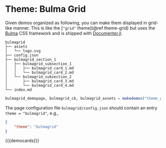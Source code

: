 # Theme: Bulma Grid

Given demos organized as following, you can make them displayed in grid-like manner. This is like
the [`"grid"` theme](@ref theme-grid) but uses the [Bulma](https://bulma.io/) CSS framework and is
shipped with [Documenter.jl](https://github.com/JuliaDocs/Documenter.jl).

```text
bulmagrid
├── assets
│   └── logo.svg
├── config.json
├── bulmagrid_section_1
│   ├── bulmagrid_subsection_1
│   │   ├── bulmagrid_card_1.md
│   │   └── bulmagrid_card_2.md
│   └── bulmagrid_subsection_2
│       ├── bulmagrid_card_3.md
│       └── bulmagrid_card_4.md
└── index.md
```

```julia
bulmagrid_demopage, bulmagrid_cb, bulmagrid_assets = makedemos("theme_gallery/bulmagrid", bulmagrid_templates)
```

The page configuration file `bulmagrid/config.json` should contain an entry `theme = "bulmagrid"`, e.g.,

```json
{
    "theme": "bulmagrid"
}
```


{{{democards}}}
